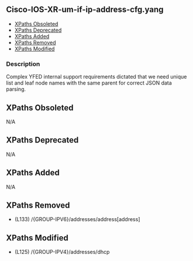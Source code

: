 ## Cisco-IOS-XR-um-if-ip-address-cfg.yang

- [XPaths Obsoleted](#xpaths-obsoleted)
- [XPaths Deprecated](#xpaths-deprecated)
- [XPaths Added](#xpaths-added)
- [XPaths Removed](#xpaths-removed)
- [XPaths Modified](#xpaths-modified)

### Description

Complex YFED internal support requirements dictated that we need unique list and leaf node names with the same parent for correct JSON data parsing.

## XPaths Obsoleted

N/A

## XPaths Deprecated

N/A

## XPaths Added

N/A

## XPaths Removed

- (L133)	/{GROUP-IPV6}/addresses/address[address]

## XPaths Modified

- (L125)	/{GROUP-IPV4}/addresses/dhcp

